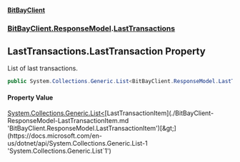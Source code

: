 #### [BitBayClient](./index.md 'index')
### [BitBayClient.ResponseModel](./BitBayClient-ResponseModel.md 'BitBayClient.ResponseModel').[LastTransactions](./BitBayClient-ResponseModel-LastTransactions.md 'BitBayClient.ResponseModel.LastTransactions')
## LastTransactions.LastTransaction Property
List of last transactions.  
```csharp
public System.Collections.Generic.List<BitBayClient.ResponseModel.LastTransactionItem> LastTransaction { get; set; }
```
#### Property Value
[System.Collections.Generic.List&lt;](https://docs.microsoft.com/en-us/dotnet/api/System.Collections.Generic.List-1 'System.Collections.Generic.List`1')[LastTransactionItem](./BitBayClient-ResponseModel-LastTransactionItem.md 'BitBayClient.ResponseModel.LastTransactionItem')[&gt;](https://docs.microsoft.com/en-us/dotnet/api/System.Collections.Generic.List-1 'System.Collections.Generic.List`1')  
